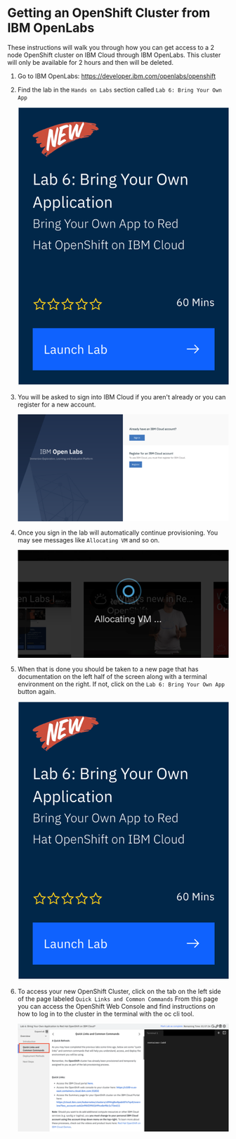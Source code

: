 # Getting an OpenShift Cluster from IBM OpenLabs

These instructions will walk you through how you can get access to a 2 node OpenShift cluster on IBM Cloud through IBM OpenLabs. This cluster will only be available for 2 hours and then will be deleted.

1. Go to IBM OpenLabs: <https://developer.ibm.com/openlabs/openshift>

1. Find the lab in the `Hands on Labs` section called `Lab 6: Bring Your Own App`

    ![Bring Your own App](./images/open-labs/bringYourApp.png)

1. You will be asked to sign into IBM Cloud if you aren't already or you can register for a new account.

    ![Sign into IBM Cloud](./images/open-labs/signIn.png)

1. Once you sign in the lab will automatically continue provisioning. You may see messages like `Allocating VM` and so on.

    ![allocating VM](./images/open-labs/allocateVM.png)

1. When that is done you should be taken to a new page that has documentation on the left half of the screen along with a terminal environment on the right. If not, click on the `Lab 6: Bring Your Own App` button again.

    ![Bring Your own App](./images/open-labs/bringYourApp.png)

1. To access your new OpenShift Cluster, click on the tab on the left side of the page labeled `Quick Links and Common Commands` From this page you can access the OpenShift Web Console and find instructions on how to log in to the cluster in the terminal with the oc cli tool.

    ![Quick Links](./images/open-labs/quickLinks.png)
